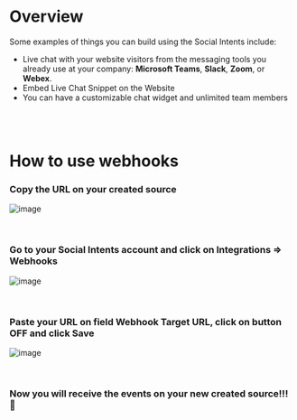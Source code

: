 # Overview

Some examples of things you can build using the Social Intents include:

- Live chat with your website visitors from the messaging tools you already use at your company: **Microsoft Teams**, **Slack**, **Zoom**, or **Webex**.
- Embed Live Chat Snippet on the Website
- You can have a customizable chat widget and unlimited team members

<br/>
<br/>

# How to use webhooks

### Copy the URL on your created source

![image](https://user-images.githubusercontent.com/12402324/205076906-fc11cab5-6268-47ae-8c80-3002369fb94d.png)

<br/>

### Go to your Social Intents account and click on **Integrations** => **Webhooks**

![image](https://user-images.githubusercontent.com/12402324/204534291-ccadec90-1d68-426e-a997-395f1c76d8da.png)

<br/>

### Paste your URL on field **Webhook Target URL**, click on button **OFF** and click **Save**

![image](https://user-images.githubusercontent.com/12402324/204534570-28f95218-9351-478d-9032-2687e6ac4f66.png)

<br/>

### Now you will receive the events on your new created source!!! 🎉
